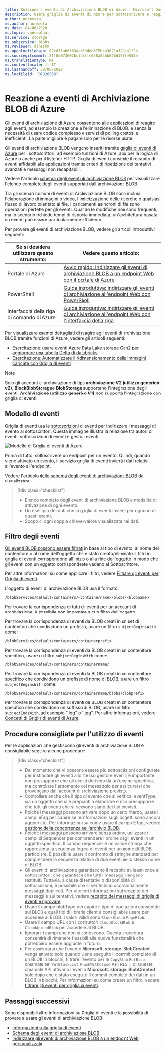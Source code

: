 ```yaml
---
title: Reazione a eventi di Archiviazione BLOB di Azure | Microsoft Docs
description: Usare griglia di eventi di Azure per sottoscrivere e reagire agli eventi di archiviazione BLOB. Comprendere il modello di eventi, filtrare gli eventi e le procedure per l'utilizzo di eventi.
author: normesta
ms.author: normesta
ms.date: 04/06/2020
ms.topic: conceptual
ms.service: storage
ms.subservice: blobs
ms.reviewer: dineshm
ms.openlocfilehash: 62cd31ab6f63aec5ddeb675bca3621a329ab1f2b
ms.sourcegitcommit: 2ff0d073607bc746ffc638a84bb026d1705e543e
ms.translationtype: MT
ms.contentlocale: it-IT
ms.lasthandoff: 08/06/2020
ms.locfileid: "87826569"
---
```

# <a name="reacting-to-blob-storage-events"></a>Reazione a eventi di Archiviazione BLOB di Azure

Gli eventi di archiviazione di Azure consentono alle applicazioni di reagire agli eventi, ad esempio la creazione e l'eliminazione di BLOB. e senza la necessità di usare codice complesso o servizi di polling costosi e inefficienti. La parte migliore è pagare solo per le risorse usate.

Gli eventi di archiviazione BLOB vengono inseriti tramite [griglia di eventi di Azure](https://azure.microsoft.com/services/event-grid/) per i sottoscrittori, ad esempio funzioni di Azure, app per la logica di Azure o anche per il listener HTTP. Griglia di eventi consente il recapito di eventi affidabili alle applicazioni tramite criteri di ripetizione dei tentativi avanzati e messaggi non recapitabili.

Vedere l'articolo [schema degli eventi di archiviazione BLOB](../../event-grid/event-schema-blob-storage.md?toc=%2fazure%2fstorage%2fblobs%2ftoc.json) per visualizzare l'elenco completo degli eventi supportati dall'archiviazione BLOB.

Tra gli scenari comuni di eventi di Archiviazione BLOB sono inclusi l'elaborazione di immagini o video, l'indicizzazione delle ricerche o qualsiasi flusso di lavoro orientato ai file. I caricamenti asincroni di file sono operazioni perfette per gli eventi. Quando le modifiche non sono frequenti, ma lo scenario richiede tempi di risposta immediata, un'architettura basata su eventi può essere particolarmente efficiente.

Per provare gli eventi di archiviazione BLOB, vedere gli articoli introduttivi seguenti:

|Se si desidera utilizzare questo strumento:    |Vedere questo articolo: |
|--|-|
|Portale di Azure    |[Avvio rapido: Indirizzare gli eventi di archiviazione BLOB a un endpoint Web con il portale di Azure](https://docs.microsoft.com/azure/event-grid/blob-event-quickstart-portal?toc=%2fazure%2fstorage%2fblobs%2ftoc.json)|
|PowerShell    |[Guida introduttiva: indirizzare gli eventi di archiviazione all'endpoint Web con PowerShell](https://docs.microsoft.com/azure/storage/blobs/storage-blob-event-quickstart-powershell?toc=%2fazure%2fstorage%2fblobs%2ftoc.json)|
|Interfaccia della riga di comando di Azure    |[Guida introduttiva: indirizzare gli eventi di archiviazione all'endpoint Web con l'interfaccia della riga](https://docs.microsoft.com/azure/storage/blobs/storage-blob-event-quickstart?toc=%2fazure%2fstorage%2fblobs%2ftoc.json)|

Per visualizzare esempi dettagliati di reagire agli eventi di archiviazione BLOB tramite funzioni di Azure, vedere gli articoli seguenti:

- [Esercitazione: usare eventi Azure Data Lake storage Gen2 per aggiornare una tabella Delta di databricks](data-lake-storage-events.md).
- [Esercitazione: Automatizzare il ridimensionamento delle immagini caricate con Griglia di eventi](https://docs.microsoft.com/azure/event-grid/resize-images-on-storage-blob-upload-event?tabs=dotnet)

>[!NOTE]
> Solo gli account di archiviazione di tipo **archiviazione V2 (utilizzo generico v2)**, **BlockBlobStorage**e **BlobStorage** supportano l'integrazione degli eventi. **Archiviazione (utilizzo generico V1)** *non* supporta l'integrazione con griglia di eventi.

## <a name="the-event-model"></a>Modello di eventi

Griglia di eventi usa le [sottoscrizioni](../../event-grid/concepts.md#event-subscriptions) di eventi per indirizzare i messaggi di evento ai sottoscrittori. Questa immagine illustra la relazione tra autori di eventi, sottoscrizioni di eventi e gestori eventi.

![Modello di Griglia di eventi di Azure](./media/storage-blob-event-overview/event-grid-functional-model.png)

Prima di tutto, sottoscrivere un endpoint per un evento. Quindi, quando viene attivato un evento, il servizio griglia di eventi invierà i dati relativi all'evento all'endpoint.

Vedere l'articolo [dello schema degli eventi di archiviazione BLOB](../../event-grid/event-schema-blob-storage.md?toc=%2fazure%2fstorage%2fblobs%2ftoc.json) da visualizzare:

> [!div class="checklist"]
> * Elenco completo degli eventi di archiviazione BLOB e modalità di attivazione di ogni evento.
> * Un esempio dei dati che la griglia di eventi invierà per ognuno di questi eventi.
> * Scopo di ogni coppia chiave-valore visualizzata nei dati.

## <a name="filtering-events"></a>Filtro degli eventi

[Gli eventi BLOB possono essere filtrati](/cli/azure/eventgrid/event-subscription?view=azure-cli-latest) in base al tipo di evento, al nome del contenitore o al nome dell'oggetto che è stato creato/eliminato. I filtri in griglia di eventi corrispondono all'inizio o alla fine dell'oggetto in modo che gli eventi con un oggetto corrispondente vadano al Sottoscrittore.

Per altre informazioni su come applicare i filtri, vedere [Filtrare gli eventi per Griglia di eventi](https://docs.microsoft.com/azure/event-grid/how-to-filter-events).

L'oggetto di eventi di archiviazione BLOB usa il formato:

```
/blobServices/default/containers/<containername>/blobs/<blobname>
```

Per trovare la corrispondenza di tutti gli eventi per un account di archiviazione, è possibile non impostare alcun filtro dell'oggetto.

Per trovare la corrispondenza di eventi da BLOB creati in un set di contenitori che condividono un prefisso, usare un filtro `subjectBeginsWith` come:

```
/blobServices/default/containers/containerprefix
```

Per trovare la corrispondenza di eventi da BLOB creati in un contenitore specifico, usare un filtro `subjectBeginsWith` come:

```
/blobServices/default/containers/containername/
```

Per trovare la corrispondenza di eventi da BLOB creati in un contenitore specifico che condividono un prefisso di nome di BLOB, usare un filtro `subjectBeginsWith` come:

```
/blobServices/default/containers/containername/blobs/blobprefix
```

Per trovare la corrispondenza di eventi da BLOB creati in un contenitore specifico che condividono un suffisso di BLOB, usare un filtro `subjectEndsWith`, ad esempio ".log" o ".jpg". Per altre informazioni, vedere [Concetti di Griglia di eventi di Azure](../../event-grid/concepts.md#event-subscriptions).

## <a name="practices-for-consuming-events"></a>Procedure consigliate per l'utilizzo di eventi

Per le applicazioni che gestiscono gli eventi di archiviazione BLOB è consigliabile seguire alcune procedure:
> [!div class="checklist"]
> * Dal momento che vi possono essere più sottoscrizioni configurate per instradare gli eventi allo stesso gestore eventi, è importante non presupporre che gli eventi derivino da un'origine specifica, ma controllare l'argomento del messaggio per assicurarsi che provengano dall'account di archiviazione previsto.
> * Controllare anche che il tipo di evento che si verifica, eventType, sia un oggetto che si è preparati a elaborare e non presupporre che tutti gli eventi che si ricevono siano dei tipi previsti.
> * Poiché i messaggi possono arrivare dopo un certo ritardo, usare i campi eTag per capire se le informazioni sugli oggetti sono ancora aggiornate. Per informazioni su come usare il campo ETag, vedere [gestione della concorrenza nell'archivio BLOB](https://docs.microsoft.com/azure/storage/common/storage-concurrency?toc=%2fazure%2fstorage%2fblobs%2ftoc.json#managing-concurrency-in-blob-storage). 
> * Poiché i messaggi possono arrivare senza ordine, utilizzare i campi di Sequencer per comprendere l'ordine degli eventi in un oggetto specifico. Il campo sequencer è un valore stringa che rappresenta la sequenza logica di eventi per un nome di BLOB particolare. È possibile usare il confronto di stringhe standard per comprendere la sequenza relativa di due eventi nello stesso nome di BLOB.
> * Gli eventi di archiviazione garantiscono il recapito at-least-once ai sottoscrittori, che garantisce che tutti i messaggi vengano restituiti. Tuttavia, a causa di tentativi o disponibilità di sottoscrizioni, è possibile che si verifichino occasionalmente messaggi duplicati. Per ulteriori informazioni sul recapito dei messaggi e sui tentativi, vedere [recapito dei messaggi di griglia di eventi e riprovare](../../event-grid/delivery-and-retry.md).
> * Usare il campo blobType per capire il tipo di operazioni consentite sul BLOB e quali tipi di librerie client è consigliabile usare per accedere al BLOB. I valori validi sono `BlockBlob` o `PageBlob`. 
> * Usare il campo URL con i costruttori `CloudBlockBlob` e `CloudAppendBlob` per accedere al BLOB.
> * Ignorare i campi che non si conoscono. Questa procedura consentirà di rimanere flessibili alle nuove funzionalità che potrebbero essere aggiunte in futuro.
> * Per assicurarsi che l'evento **Microsoft. storage. BlobCreated** venga attivato solo quando viene eseguito il commit completo di un BLOB in blocchi, filtrare l'evento per le `CopyBlob` `PutBlob` chiamate all' `PutBlockList` `FlushWithClose` API REST, o. Queste chiamate API attivano l'evento **Microsoft. storage. BlobCreated** solo dopo che è stato eseguito il commit completo dei dati in un BLOB in blocchi. Per informazioni su come creare un filtro, vedere [filtrare gli eventi per griglia di eventi](https://docs.microsoft.com/azure/event-grid/how-to-filter-events).


## <a name="next-steps"></a>Passaggi successivi

Sono disponibili altre informazioni su Griglia di eventi e la possibilità di provare a usare gli eventi di archiviazione BLOB:

- [Informazioni sulla griglia di eventi](../../event-grid/overview.md)
- [Schema degli eventi di archiviazione BLOB](../../event-grid/event-schema-blob-storage.md?toc=%2fazure%2fstorage%2fblobs%2ftoc.json)
- [Indirizzare gli eventi di archiviazione BLOB a un endpoint Web personalizzato](storage-blob-event-quickstart.md)
